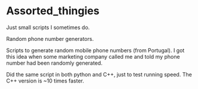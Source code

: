 # Assorted_thingies
Just small scripts I sometimes do.

Random phone number generators.

Scripts to generate random mobile phone numbers (from Portugal).
I got this idea when some marketing company called me and told my phone number had been randomly generated.

Did the same script in both python and C++, just to test running speed. The C++ version is ~10 times faster.
